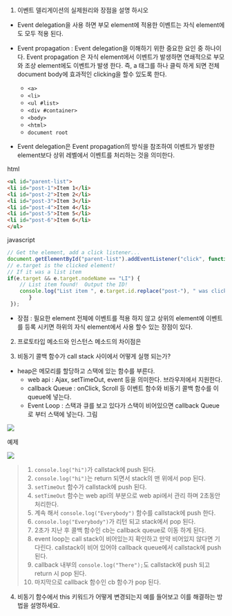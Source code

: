 1. 이벤트 델리게이션의 실제원리와 장점을 설명 하시오
- Event delegation을 사용 하면 부모 element에 적용한 이벤트는 자식 element에도 모두 적용 된다. 
- Event propagation : Event delegation을 이해하기 위한 중요한 요인 중 하나이다. Event propagation 은 자식 element에서 이벤트가 발생하면 연쇄적으로 부모와 조상 element에도 이벤트가 발생 한다. 즉, a 태그를 하나 클릭 하게 되면 전체 document body에 효과적인 clicking을 할수 있도록 한다. 
    - `<a>`
    - `<li>`
    - `<ul #list>`
    - `<div #container>`
    - `<body>`
    - `<html>`
    - `document root`

- Event delegation은 Event propagation의 방식을 참조하여 이벤트가 발생한 element보다 상위 레벨에서 이벤트를 처리하는 것을 의미한다.

html
~~~html
<ul id="parent-list">
<li id="post-1">Item 1</li>
<li id="post-2">Item 2</li>
<li id="post-3">Item 3</li>
<li id="post-4">Item 4</li>
<li id="post-5">Item 5</li>
<li id="post-6">Item 6</li>
</ul>
~~~

javascript
~~~javascript
// Get the element, add a click listener...
document.getElementById("parent-list").addEventListener("click", function(e) {
// e.target is the clicked element!
// If it was a list item
if(e.target && e.target.nodeName == "LI") {
    // List item found!  Output the ID!
    console.log("List item ", e.target.id.replace("post-"), " was clicked!");
       }
 });
~~~

- 장점 : 필요한 element 전체에 이벤트를 적용 하지 않고 상위의 element에 이벤트를 등록 시키면 하위의 자식 element에서 사용 할수 있는 장점이 있다.

2. 프로토타입 메소드와 인스턴스 메소드의 차이점은

3. 비동기 콜백 함수가 call stack 사이에서 어떻게 실행 되는가?

- heap은 메모리를 할당하고 스택에 있는 함수를 부른다.
  - web api : Ajax, setTimeOut, event 등을 의미한다. 브라우저에서 지원한다.
  - callback Queue : onClick, Scroll 등 이벤트 함수와 비동기 콜백 함수를 이 queue에 넣는다.
  - Event Loop : 스택과 큐를 보고 있다가 스택이 비어있으면 callback Queue로 부터 스택에 넣는다.
    그림

<img src="http://prashantb.me/content/images/2017/01/js_runtime.png" />

예제

<img src="http://cek.io/images/event-loop/loupe.gif" />

> 1. `console.log("hi")`가 callstack에 push 된다.
> 2. `console.log("hi")`는 return 되면서 stack의 맨 위에서 pop 된다.
> 3. `setTimeOut` 함수가 callstack에 push 된다.
> 4. `setTimeOut` 함수는 web api의 부분으로  web api에서 관리 하며 2초동안 처리한다.
> 5. 계속 해서 `console.log("Everybody")` 함수를 callstack에 push 한다.
> 6. `console.log("Everybody")`가 리턴 되고 stack에서 pop 된다.
> 7. 2초가 지난 후 콜백 함수인 cb는 callback queue로 이동 하게 된다.
> 8. event loop는 call stack이 비어있는지 확인하고 만약 비어있지 않다면 기다린다. callstack이 비어 있어야 callback queue에서 callstack에 push 된다.
> 9. callback 내부의 `console.log("There");`도 callstack에 push 되고 return 시 pop 된다.
> 10. 마지막으로 callback 함수인 cb 함수가 pop 된다.

4. 비동기 함수에서 this 키워드가 어떻게 변경되는지 예를 들어보고 이를 해결하는 방법을 설명하세요.



